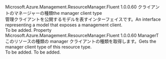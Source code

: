 <Type Name="IHasManager&lt;ManagerT&gt;" FullName="Microsoft.Azure.Management.ResourceManager.Fluent.Core.IHasManager&lt;ManagerT&gt;">
  <TypeSignature Language="C#" Value="public interface IHasManager&lt;ManagerT&gt;" />
  <TypeSignature Language="ILAsm" Value=".class public interface auto ansi abstract IHasManager`1&lt;ManagerT&gt;" />
  <TypeSignature Language="DocId" Value="T:Microsoft.Azure.Management.ResourceManager.Fluent.Core.IHasManager`1" />
  <TypeSignature Language="VB.NET" Value="Public Interface IHasManager(Of ManagerT)" />
  <TypeSignature Language="F#" Value="type IHasManager&lt;'ManagerT&gt; = interface" />
  <AssemblyInfo>
    <AssemblyName>Microsoft.Azure.Management.ResourceManager.Fluent</AssemblyName>
    <AssemblyVersion>1.0.0.60</AssemblyVersion>
  </AssemblyInfo>
  <TypeParameters>
    <TypeParameter Name="ManagerT" />
  </TypeParameters>
  <Interfaces />
  <Docs>
    <typeparam name="ManagerT"><span data-ttu-id="93f81-101">クライアントのマネージャーの種類</span><span class="sxs-lookup"><span data-stu-id="93f81-101">the manager client type</span></span></typeparam>
    <summary>
            <span data-ttu-id="93f81-102">管理クライアントを公開するモデルを表すインターフェイスです。</span><span class="sxs-lookup"><span data-stu-id="93f81-102">An interface representing a model that exposes a management client.</span></span>
            </summary>
    <remarks>To be added.</remarks>
  </Docs>
  <Members>
    <Member MemberName="Manager">
      <MemberSignature Language="C#" Value="public ManagerT Manager { get; }" />
      <MemberSignature Language="ILAsm" Value=".property instance !ManagerT Manager" />
      <MemberSignature Language="DocId" Value="P:Microsoft.Azure.Management.ResourceManager.Fluent.Core.IHasManager`1.Manager" />
      <MemberSignature Language="VB.NET" Value="Public ReadOnly Property Manager As ManagerT" />
      <MemberSignature Language="F#" Value="member this.Manager : 'ManagerT" Usage="Microsoft.Azure.Management.ResourceManager.Fluent.Core.IHasManager&lt;'ManagerT&gt;.Manager" />
      <MemberType>Property</MemberType>
      <AssemblyInfo>
        <AssemblyName>Microsoft.Azure.Management.ResourceManager.Fluent</AssemblyName>
        <AssemblyVersion>1.0.0.60</AssemblyVersion>
      </AssemblyInfo>
      <ReturnValue>
        <ReturnType>ManagerT</ReturnType>
      </ReturnValue>
      <Docs>
        <summary>
            <span data-ttu-id="93f81-103">このリソースの種類の manager クライアントの種類を取得します。</span><span class="sxs-lookup"><span data-stu-id="93f81-103">Gets the manager client type of this resource type.</span></span>
            </summary>
        <value>To be added.</value>
        <remarks>To be added.</remarks>
      </Docs>
    </Member>
  </Members>
</Type>